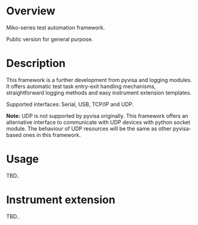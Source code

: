 # Overview
Miko-series test automation framework.

Public version for general purpose.


# Description
This framework is a further development from pyvisa and logging modules. 
It offers automatic test task entry-exit handling mechanisms, 
straightforward logging methods and easy instrument extension templates.

Supported interfaces: Serial, USB, TCP/IP and UDP.

**Note:** UDP is not supported by pyvisa originally. 
This framework offers an alternative interface to communicate with UDP devices with python socket module. 
The behaviour of UDP resources will be the same as other pyvisa-based ones in this framework.


# Usage
TBD..


# Instrument extension
TBD..

